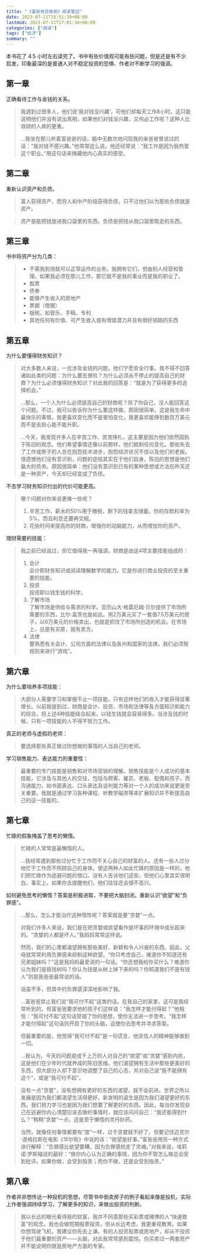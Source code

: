 ```yaml
---
title: "《富爸爸穷爸爸》阅读笔记"
date: 2023-07-11T15:51:39+08:00
lastmod: 2023-07-11T17:01:34+08:00
categories: ["阅读"]
tags: ["经济"]
summary: ""
---
```


本书花了 4.5 小时左右读完了。书中有些价值观可能有些问题，但是还是有不少启发，印象最深的是普通人对不稳定投资的恐惧、作者对不断学习的强调。

## 第一章

正确看待工作与金钱的关系。

> 我遇到过很多人，他们说‘我对钱没兴趣’，可他们却每天工作8小时。这只能说明他们并没有说出真相，如果他们对钱没兴趣，又何必工作呢？这种人比敛财的人病的更重。
> 
> ...我坐在那儿听着富爸爸的话，脑中无数次地闪现我的亲爸爸曾说过的话：“我对钱不感兴趣。”他常常这么说。他还经常说：“我工作是因为我热爱这个职业。”用这句话来掩藏他内心真实的感受。

## 第二章

重新认识资产和负债。

> 富人获得资产，而穷人和中产阶级获得负债，只不过他们以为那些负债就是资产。

> 资产是能把钱放进我口袋里的东西。负债是把钱从我口袋里取走的东西。

## 第三章

书中将资产分为几类：

> - 不需我到场就可以正常运作的业务。我拥有它们，但由别人经营和管理。如果我必须在那儿工作，那它就不是我的事业而是我的职业了。
> - 股票
> - 债券
> - 能够产生收入的房地产
> - 票据（借据）
> - 版税，如音乐、手稿、专利
> - 其他任何有价值、可产生收入或有增值潜力并且有很好销路的东西

## 第五章

为什么要懂得财务知识？

> 对大多数人来说，一旦涉及金钱的问题，他们宁愿安全行事。我不得不回答诸如此类的问题：为什么要去冒险？为什么必须永不停止的提高自己的财商？为什么必须懂得财务知识？对此我的回答是：“就是为了获得更多的选择机会。”
> 
> ...那么，一个人为什么必须提高自己的财商呢？除了你自己，没人能回答这个问题。不过，我可以告诉你为什么要这样做。原因很简单，这是我生命中最快乐的事情，我更喜欢变化而不是害怕变化，我更喜欢能挣到数百万美元而不是去担心能不能升职。
> 
> ...今天，我发现许多人在辛苦工作、苦苦挣扎，这主要是因为他们依然固执于陈旧的观念。他们希望事情还像以前那样，他们抵制任何变化。那些失去了工作或房子的人总在抱怨技术进步，抱怨经济状况不佳以及他们的老板。很遗憾他们没有意识到，问题的症结其实在于他们自身。陈旧的思想是他们最大的债务。原因很简单：他们没有意识到已有的某种思想或方法在昨天还是一种资产，今天却已经变成了负债。

不去学习财务知识付出的代价可能更高。

> 哪个问题对你来说更难一些呢？
> 1. 辛苦工作，薪水的50%用于缴税，剩下的钱拿去储蓄。你的存款利率为5%，而且利息还要再交税。
> 2. 花些时间来提高你的财商，增强你的动脑能力，从而增加你的资产。

理财需要的技能：

> 我之前已经说过，但它值得我一再强调，财商是由这4项主要技能组成的：
> 
> 1. 会计  
>    会计即财务知识或阅读理解数字的能力。它是你进行商业投资的至关重要的技能。
> 2. 投资  
>    投资即以钱生钱的科学。
> 3. 了解市场  
>    了解市场是供给与需求的科学。亚历山大·格雷厄姆·贝尔提供了市场所需要的东西，比尔·盖茨也是如此。用2万美元买了一套值7.5万美元的房子，以6万美元的价格卖出，也就是抓住了市场所创造的机会。在市场上，总是有买房，就有卖方。
> 4. 法律  
>    要熟悉有关会计、公司方面的法律以及各州和国家的法律。我们必须按规则来进行“游戏”。

## 第六章

为什么要培养多项技能：

> 大部分人需要学习和掌握不止一项技能，只有这样他们的收入才能获得显著增长。以前我提到过，财商是会计、投资、市场和法律等各方面知识和能力的综合。将上述4种技能结合起来，以钱生钱就会容易得多。当涉及钱的时候，只有一项技能的人不得不努力工作。

真正的老师与虚假的老师：

> 要选择那些真正做过你想做的事情的人当自己的老师。

学习销售能力、表达能力的重要性：

> 最重要的专门技能是销售和对市场营销的理解。销售技能是个人成功的基本技能，它涉及与其他人的交往，包括与顾客、雇员、老板、配偶和孩子。而沟通能力，如书面表达、口头表达及谈判能力等对一个人的成功来说更是至关重要。我就是通过学习各种课程、听教学磁带等来扩展知识并不断提高自己的这一技能的。

## 第七章

忙碌的假象掩盖了思考的懒惰。

> 忙碌的人常常是最懒惰的人。
> 
> ...我经常遇到那些过分忙于工作而不关心自己的财富的人。还有一些人过分地忙于工作而不照顾自己的身体。使这两种人如此忙碌的原因是一样的，他们把忙碌作为逃避问题的借口。没有人告诉他们这些，但他们心里其实很明白。事实上，如果你去提醒他们，他们往往还会很不高兴。

如何避免思考的懒惰？答案是积极进取，不要把大脑封闭。重新认识“欲望”和“负罪感”。

> ...那么，怎么才能治疗这种惰性呢？答案就是要“贪婪”一点。
> 
> 对我们许多人来说，我们是在把贪婪或欲望看作是坏事的环境中成长起来的。“贪婪的人都是坏人。”我妈妈常常这样说。
> 
> 然而，我们的心里都渴望拥有那些美好、新颖和令人兴奋的东西。因此，父母就常常利用负罪感来抑制这种欲望。“你只考虑自己，难道你不知道还有兄弟姐妹吗？”这是我妈妈最爱说的一句话。“你还想我给你买什么？难道你认为我们是摇钱树吗？你认为钱是从树上掉下来的吗？你知道我们不是有钱人”则是我爸爸最常说的话。
> 
> 话虽不多，但其中的负罪感深深地影响了我。
> 
> ...富爸爸禁止我们说“我可付不起”这类的话。在我自己的家里，这可是我经常听到的。但富爸爸要求他的孩子们这样说：“我怎样才能付得起？”他相信：“我可付不起”这句话禁锢了你的思想，使你无法进一步思考。“我怎样才能付得起”这句话则开启了你的头脑，迫使你去思考并寻求答案。
> 
> 但最重要的是，他觉得“我可付不起”是一句谎言，他坚信人的精神能够做到一切。
> 
> ...我认为，今天的问题是成千上万的人对自己的“欲望”或“贪婪”感到内疚，这是他们在少年时代就养成的陈旧思维。他们渴望拥有生活中那些更美好的东西，但大部分人却下意识地调整了自己的心态，并对自己说“我不能拥有这个”，或是“我可付不起”。

> 没有一点“贪婪”，没有想拥有更好的东西的渴望，就不会前进。世界之所以发展是因为我们都渴望生活得更好，新发明的诞生是因为我们渴望更好的东西，我们努力学习也是因为我们想要了解更好的东西。因此，每当你发现自己在逃避你内心清楚应该去做的事情时，就应该问问自己：“我还能得到什么？”稍稍“贪婪”一点，这是至于懒惰的灵丹妙药。
> 
> 当然，就像任何事情都要有“度”一样，过于贪婪就不好了。但要记住迈克尔·道格拉斯在电影《华尔街》中说的话：“欲望是好事。”富爸爸用另一种方式进行解释：“负罪感比欲望要糟，因为负罪感抢走了灵魂。”对我来说，埃莉诺·罗斯福说的最好：“做你内心认为正确的事情，因为你不管怎么做总会受到批评。如果你做，会受到指责；而你不做，还是会受到指责。”

## 第八章

作者并非想传达一种投机的思想，尽管书中倒卖房子的例子看起来像是投机，实际上作者强调持续学习，了解更多的知识，来做出投资的判断。

> 我以长远的眼光看待我的财富，我并不同意那些买彩票或赌博的人“快速致富”的观念。我也会做短期股票投资，但从长远考虑，我更重视教育。如果你想驾驶飞机，我建议你先去上课。有的人投资股票或房地产，却从不投资于他们最重要的资产——头脑，对此我常常感到震惊。你买卖过一两套房产并不能说明你就是房地产方面的专家。

